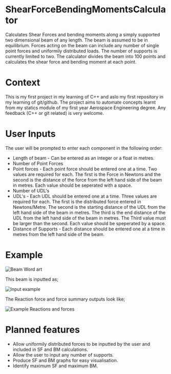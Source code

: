 # ShearForceBendingMomentsCalculator
Calculates Shear Forces and bending moments along a simply supported two dimensional beam of any length.
The beam is assumed to be in equilibrium. 
Forces acting on the beam can include any number of single point forces and uniformily distributed loads. 
The number of supports is currently limited to two. 
The calculator divides the beam into 100 points and calculates the shear force and bending moment at each point. 

# Context
This is my first project in my learning of C++ and aslo my first repository in my learning of git/github. 
The project aims to automate concepts learnt from my statics module of my first year Aerospace Engineering degree.
Any feedback (C++ or git related) is very welcome.

# User Inputs
The user will be prompted to enter each component in the following order:
- Length of beam - Can be entered as an integer or a float in metres.
- Number of Point Forces
- Point forces - Each point force should be entered one at a time. Two values are required for each. The first is the Force
                 in Newtons and the second is the distance of the force from the left hand side of the beam in metres.
                 Each value should be seperated with a space.
- Number of UDL's
- UDL's - Each UDL should be entered one at a time. Three values are required for each. The first is the distributed force
          entered in Newtons/Metre. The second is the starting distance of the UDL from the left hand side of the beam in 
          metres. The third is the end distance of the UDL from the left hand side of the beam in metres. The Third value must
          be larger than the second. Each value should be speperated by a space.
- Distance of Supports - Each distance should be entered one at a time in metres from the left hand side of the beam.

# Example
![Beam Word art](https://user-images.githubusercontent.com/69728629/93761009-f5ac4d00-fc04-11ea-8ec9-070e19e3e62f.PNG)

This beam is inputted as;

![Input example](https://user-images.githubusercontent.com/69728629/93761913-89324d80-fc06-11ea-9091-7d0d4d7aacf3.PNG)

The Reaction force and force summary outputs look like;

![Example Reactions and forces](https://user-images.githubusercontent.com/69728629/93762013-b7179200-fc06-11ea-88e1-83da0b5b4eb0.PNG)


# Planned features
- Allow uniformily distributed forces to be inputted by the user and included in SF and BM calculations.
- Allow the user to input any number of supports.
- Produce SF and BM graphs for easy visualisation.
- Identify maximum SF and maximum BM. 